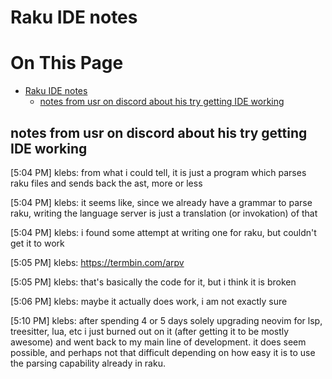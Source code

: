 # Raku IDE notes

# On This Page

- [Raku IDE notes](#raku-ide-notes)
    - [notes from usr on discord about his try getting IDE working](#notes-from-usr-on-discord-about-his-try-getting-ide-working)

## notes from usr on discord about his try getting IDE working

[5:04 PM] klebs: from what i could tell, it is just a program which parses raku files and sends back the ast, more or less

[5:04 PM] klebs: it seems like, since we already have a grammar to parse raku, writing the language server is just a translation (or invokation) of that 

[5:04 PM] klebs: i found some attempt at writing one for raku, but couldn't get it to work

[5:05 PM] klebs: https://termbin.com/arpv

[5:05 PM] klebs: that's basically the code for it, but i think it is broken

[5:06 PM] klebs: maybe it actually does work, i am not exactly sure

[5:10 PM] klebs: after spending 4 or 5 days solely upgrading neovim for lsp, treesitter, lua, etc i just burned out on it (after getting it to be mostly awesome) and went back to my main line of development.  it does seem possible, and perhaps not that difficult depending on how easy it is to use the parsing capability already in raku.

